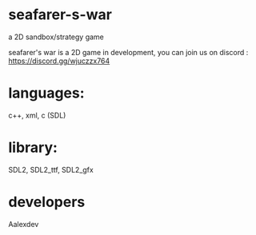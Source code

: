 # seafarer-s-war
a 2D sandbox/strategy game

seafarer's war is a 2D game in development, you can join us on discord : https://discord.gg/wjuczzx764

# languages:
  c++,
  xml,
  c (SDL)

# library:
  SDL2,
  SDL2_ttf,
  SDL2_gfx
 
# developers
  Aalexdev
